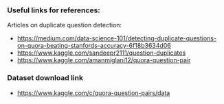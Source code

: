 ### Useful links for references:

Articles on duplicate question detection:

* https://medium.com/data-science-101/detecting-duplicate-questions-on-quora-beating-stanfords-accuracy-6f18b3634d06
* https://www.kaggle.com/sandeepr2111/question-duplicates
* https://www.kaggle.com/amanmiglani12/quora-question-pair
### Dataset download link
* https://www.kaggle.com/c/quora-question-pairs/data
